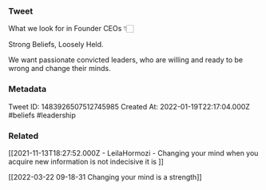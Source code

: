 ### Tweet
What we look for in Founder CEOs 👇🏻

Strong Beliefs, Loosely Held.

We want passionate convicted leaders, who are willing and ready to be wrong and change their minds.

### Metadata
Tweet ID: 1483926507512745985
Created At: 2022-01-19T22:17:04.000Z
#beliefs 
#leadership

### Related
[[2021-11-13T18:27:52.000Z - LeilaHormozi - Changing your mind when you acquire new information is not indecisive it is ]]

[[2022-03-22 09-18-31 Changing your mind is a strength]]
